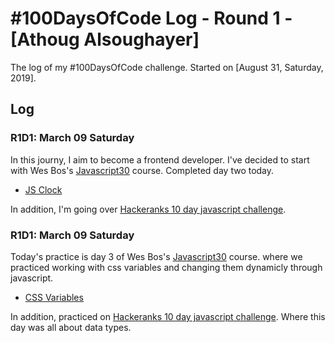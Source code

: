 # #100DaysOfCode Log - Round 1 - [Athoug Alsoughayer]

The log of my #100DaysOfCode challenge. Started on [August 31, Saturday, 2019].

## Log

### R1D1: March 09 Saturday

In this journy, I aim to become a frontend developer. I've decided to start with Wes Bos's  [Javascript30](https://javascript30.com/) course. Completed day two today.

* [JS Clock](https://codepen.io/athoug/pen/KKPvyBw)

In addition, I'm going over [Hackeranks 10 day javascript challenge](https://www.hackerrank.com/domains/tutorials/10-days-of-javascript?filters%5Bstatus%5D%5B%5D=unsolved&badge_type=10-days-of-javascript).


### R1D1: March 09 Saturday

Today's practice is day 3 of  Wes Bos's  [Javascript30](https://javascript30.com/) course. where we practiced working with css variables and changing them dynamicly through javascript.

* [CSS Variables](https://codepen.io/athoug/pen/LYPjgyY)

In addition, practiced on [Hackeranks 10 day javascript challenge](https://www.hackerrank.com/domains/tutorials/10-days-of-javascript?filters%5Bstatus%5D%5B%5D=unsolved&badge_type=10-days-of-javascript). Where this day was all about data types.
